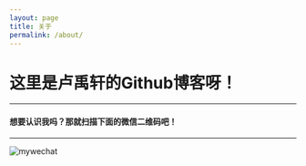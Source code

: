 ```yaml
---
layout: page
title: 关于
permalink: /about/
---
```


# 这里是卢禹轩的Github博客呀！

---

#### 想要认识我吗？那就扫描下面的微信二维码吧！

---

![mywechat](https://luyuxuan1998.github.io/pictures/mywechat.png)

